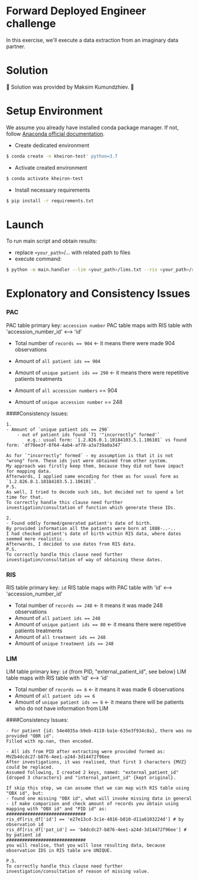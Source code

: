 # Forward Deployed Engineer challenge
 In this exercise, we'll execute a data extraction from an imaginary data partner. 

# Solution
:construction: Solution was provided by Maksim Kumundzhiev. :construction:

# Setup Environment
We assume you already have installed conda package manager.
If not, follow [Anaconda official documentation](https://docs.anaconda.com/anaconda/install/).

- Create dedicated environment 
```bash
$ conda create -n kheiron-test' python=3.7
```

- Activate created environment
 ```bash
$ conda activate kheiron-test 
```

- Install necessary requirements
 ```bash
$ pip install -r requirements.txt 
``` 

# Launch
To run main script and obtain results:
 
- replace `<your_path>`/... with related path to files
- execute command:

```bash
$ python -m main.handler --lim <your_path>/lims.txt --ris <your_path>/ris.csv --pac <your_path>/pacs.json.csv --save <your_path>/imaginary_partner_patients.txt
```

# Explonatory and Consistency Issues
### PAC 
PAC table primary key: `accession number`
PAC table maps with RIS table with 'accession_number_id' <--> 'id'  

- Total number of `records == 904` <- it means there were made 904 observations
- Amount of `all patient ids == 904`
- Amount of `unique patient ids == 290` <- it means there were repetitive patients treatments    

- Amount of `all accession numbers` == 904
- Amount of `unique accession number` == 248

####Consistency Issues:
```
1.
- Amount of `unique patient ids == 290`
    - out of patient ids found `71 '"incorrectly" formed'` 
        e.g.: usual form: `1.2.826.0.1.10184103.5.1.106101` vs found form: `df70ee3f-8f64-4ab4-af78-a3a739a0a347`
 
As for `"incorrectly" formed` - my assumption is that it is not "wrong" form. These ids just were obtained from other system.
My approach was firstly keep them, because they did not have impact for mapping data. 
Afterwards, I applied same encoding for them as for usual form as `1.2.826.0.1.10184103.5.1.106101`.
P.S. 
As well, I tried to decode such ids, but decided not to spend a lot time for that.
To correctly handle this clause need further investigation/consultation of function which generate these IDs.

2.
- Found oddly formed/generated patient's date of birth. 
By provided information all the patients were born at 1888-..-..
I had checked patient's date of birth within RIS data, where dates seemed more realistic. 
Afterwards, I decided to use dates from RIS data.
P.S.
To correctly handle this clause need further investigation/consultation of way of obtaining these dates.            
```    

### RIS
RIS table primary key: `id`
RIS table maps with PAC table with 'id' <--> 'accession_number_id'  
 
- Total number of `records == 248` <- it means it was made 248 observations
- Amount of `all patient ids == 248`
- Amount of `unique patient ids == 80` <- it means there were repetitive patients treatments
- Amount of `all treatment ids == 248`
- Amount of `unique treatment ids == 248`
 


### LIM
LIM table primary key: `id` {from PID, "external_patient_id", see below}
LIM table maps with RIS table with 'id' <--> 'id'

- Total number of `records == 6` <- it means it was made 6 observations
- Amount of `all patient ids == 6`
- Amount of `unique patient ids == 6` <- it means there will be patients who do not have information from LIM

 ####Consistency Issues:
```
- For patient {id: 54e4035a-b9eb-4118-ba1e-635e3f934c8a}, there was no provided "OBR id".
Filled with np.nan, then encoded.  

- All ids from PID after extracting were provided formed as: MVZb4dcdc27-b876-4ee1-a24d-3d14472f96ee
After investigations, it was realised, that first 3 characters {MVZ} could be replaced. 
Assumed following, I created 2 keys, named: "external_patient_id" {droped 3 characters} and "internal_patient_id" {kept original}.     

If skip this step, we can assume that we can map with RIS table using "OBX id", but:
- found one missing "OBX id", what will invoke missing data in general
- if make comparison and check amount of records you obtain using mapping with "OBX id" and "PID id" as:
##############################
ris_df[ris_df['id'] == 'e27e13cd-3c1e-4816-b810-d11a6103224d'] # by observation id
ris_df[ris_df['pat_id'] == 'b4dcdc27-b876-4ee1-a24d-3d14472f96ee'] # by patient id      
##############################
you will realise, that you will lose resulting data, because observation IDS in RIS table are UNIQUE. 

P.S.
To correctly handle this clause need further investigation/consultation of reason of missing value.
```

